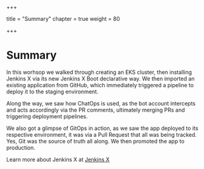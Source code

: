 +++

title = "Summary"
chapter = true
weight = 80

+++

# Summary

In this worhsop we walked through creating an EKS cluster, then installing Jenkins X via its new Jenkins X Boot declarative way.  We then imported an existing application from GitHub, which immediately triggered a pipeline to deploy it to the staging environment.

Along the way, we saw how ChatOps is used, as the bot account intercepts and acts accordingly via the PR comments, ultimately merging PRs and triggering deployment pipelines.

We also got a glimpse of GitOps in action, as we saw the app deployed to its respective environment, it was via a Pull Request that all was being tracked.  Yes, Git was the source of truth all along.  We then promoted the app to production.


Learn more about Jenkins X at [Jenkins X](http://jenkins-x.io)